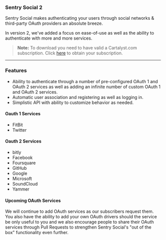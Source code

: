 ### Sentry Social 2

Sentry Social makes authenticating your users through social networks & third-party OAuth providers an absolute breeze.

In version 2, we've added a focus on ease-of-use as well as the ability to authenticate with more and more services.

> **Note:** To download you need to have valid a Cartalyst.com subscription.
Click [here](https://www.cartalyst.com/pricing) to obtain your subscription.

-----------

### Features

* Ability to authenticate through a number of pre-configured OAuth 1 and OAuth 2 services as well as adding an infinite number of custom OAuth 1 and OAuth 2 services.
* Automatic user association and registering as well as logging in.
* Simplistic API with ability to customize behavior as needed.

#### Oauth 1 Services

* FitBit
* Twitter

#### Oauth 2 Services

* bitly
* Facebook
* Foursquare
* GitHub
* Google
* Microsoft
* SoundCloud
* Yammer

#### Upcoming OAuth Services

We will continue to add OAuth services as our subscribers request them. You also have the ability to add your own OAuth drivers should the service be only useful to you and we also encourage people to share their OAuth services through Pull Requests to strengthen Sentry Social's "out of the box" functionality even further.
